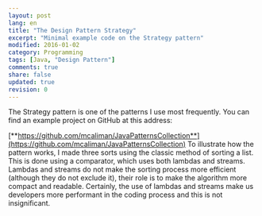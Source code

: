 ```yaml
---
layout: post
lang: en
title: "The Design Pattern Strategy"
excerpt: "Minimal example code on the Strategy pattern"
modified: 2016-01-02
category: Programming
tags: [Java, "Design Pattern"]
comments: true
share: false
updated: true
revision: 0
---
```


The Strategy pattern is one of the patterns I use most frequently. 
You can find an example project on GitHub at this address:

[**https://github.com/mcaliman/JavaPatternsCollection**](https://github.com/mcaliman/JavaPatternsCollection)
To illustrate how the pattern works, I made three sorts using the classic method of sorting
a list. This is done using a comparator, which uses both lambdas and streams.
Lambdas and streams do not make the sorting process more efficient (although they do not exclude it), their
role is to make the algorithm more compact and readable.
Certainly, the use of lambdas and streams make us developers more performant in the coding process
and this is not insignificant.
